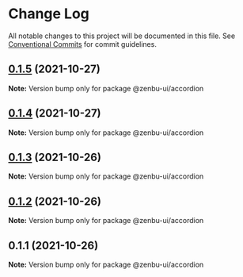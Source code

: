 # Change Log

All notable changes to this project will be documented in this file.
See [Conventional Commits](https://conventionalcommits.org) for commit guidelines.

## [0.1.5](https://github.com/KodepandaID/zenbu-ui/compare/@zenbu-ui/accordion@0.1.4...@zenbu-ui/accordion@0.1.5) (2021-10-27)

**Note:** Version bump only for package @zenbu-ui/accordion





## [0.1.4](https://github.com/KodepandaID/zenbu-ui/compare/@zenbu-ui/accordion@0.1.3...@zenbu-ui/accordion@0.1.4) (2021-10-27)

**Note:** Version bump only for package @zenbu-ui/accordion





## [0.1.3](https://github.com/KodepandaID/zenbu-ui/compare/@zenbu-ui/accordion@0.1.2...@zenbu-ui/accordion@0.1.3) (2021-10-26)

**Note:** Version bump only for package @zenbu-ui/accordion





## [0.1.2](https://github.com/KodepandaID/zenbu-ui/compare/@zenbu-ui/accordion@0.1.1...@zenbu-ui/accordion@0.1.2) (2021-10-26)

**Note:** Version bump only for package @zenbu-ui/accordion





## 0.1.1 (2021-10-26)

**Note:** Version bump only for package @zenbu-ui/accordion
